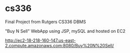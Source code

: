 # cs336
Final Project from Rutgers CS336 DBMS

"Buy N Sell" WebApp using JSP,  mySQL and hosted on EC2 

http://ec2-18-218-160-147.us-east-2.compute.amazonaws.com:8080/Buy%20N%20Sell/


